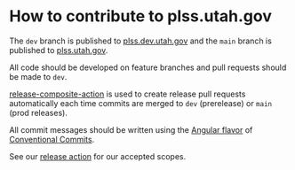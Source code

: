 # How to contribute to plss.utah.gov

The `dev` branch is published to [plss.dev.utah.gov](https://plss.dev.utah.gov) and the `main` branch is published to [plss.utah.gov](https://plss.utah.gov).

All code should be developed on feature branches and pull requests should be made to `dev`.

[release-composite-action](https://github.com/agrc/release-composite-action) is used to create release pull requests automatically each time commits are merged to `dev` (prerelease) or `main` (prod releases).

All commit messages should be written using the [Angular flavor](https://github.com/angular/angular/blob/main/CONTRIBUTING.md#-commit-message-guidelines) of [Conventional Commits](https://www.conventionalcommits.org/).

See our [release action](https://github.com/agrc/release-composite-action/blob/main/action.yml) for our accepted scopes.
